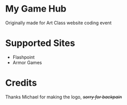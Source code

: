 # My Game Hub
Originally made for Art Class website coding event
# Supported Sites
- Flashpoint
- Armor Games
# Credits
Thanks Michael for making the logo, <s><i>sorry for backpain</i></s>